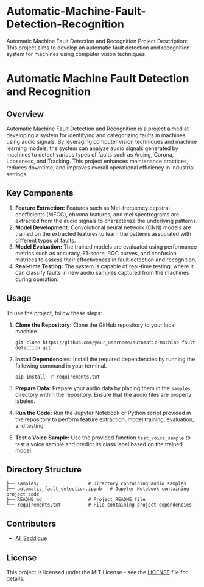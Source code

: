 # Automatic-Machine-Fault-Detection-Recognition
Automatic Machine Fault Detection and Recognition  Project Description: This project aims to develop an automatic fault detection and recognition system for machines using computer vision techniques.
# Automatic Machine Fault Detection and Recognition

## Overview
Automatic Machine Fault Detection and Recognition is a project aimed at developing a system for identifying and categorizing faults in machines using audio signals. By leveraging computer vision techniques and machine learning models, the system can analyze audio signals generated by machines to detect various types of faults such as Arcing, Corona, Looseness, and Tracking. This project enhances maintenance practices, reduces downtime, and improves overall operational efficiency in industrial settings.

## Key Components
1. **Feature Extraction:** Features such as Mel-frequency cepstral coefficients (MFCC), chroma features, and mel spectrograms are extracted from the audio signals to characterize the underlying patterns.
2. **Model Development:** Convolutional neural network (CNN) models are trained on the extracted features to learn the patterns associated with different types of faults.
3. **Model Evaluation:** The trained models are evaluated using performance metrics such as accuracy, F1-score, ROC curves, and confusion matrices to assess their effectiveness in fault detection and recognition.
4. **Real-time Testing:** The system is capable of real-time testing, where it can classify faults in new audio samples captured from the machines during operation.

## Usage
To use the project, follow these steps:

1. **Clone the Repository:** Clone the GitHub repository to your local machine.
   ```
   git clone https://github.com/your_username/automatic-machine-fault-detection.git
   ```

2. **Install Dependencies:** Install the required dependencies by running the following command in your terminal.
   ```
   pip install -r requirements.txt
   ```

3. **Prepare Data:** Prepare your audio data by placing them in the `samples` directory within the repository. Ensure that the audio files are properly labeled.

4. **Run the Code:** Run the Jupyter Notebook or Python script provided in the repository to perform feature extraction, model training, evaluation, and testing.

5. **Test a Voice Sample:** Use the provided function `test_voice_sample` to test a voice sample and predict its class label based on the trained model.

## Directory Structure
```
├── samples/                  # Directory containing audio samples
├── automatic_fault_detection.ipynb   # Jupyter Notebook containing project code
├── README.md                 # Project README file
└── requirements.txt          # File containing project dependencies
```

## Contributors
- [Ali Saddique](https://github.com/Alisaddique)


## License
This project is licensed under the MIT License - see the [LICENSE](LICENSE) file for details.
